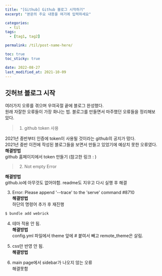 ```yaml
---
title: "[Github] Github 블로그 시작하기"
excerpt: "본문의 주요 내용을 여기에 입력하세요"

categories:
  - til
tags:
  - [tag1, tag2]

permalink: /til/post-name-here/

toc: true
toc_sticky: true

date: 2022-08-27
last_modified_at: 2021-10-09
---
```


## 깃허브 블로그 시작   
여러가지 오류를 겪으며 우여곡절 끝에 블로그 완성했다.   
원래 자잘한 오류들이 가장 화나는 법. 블로그를 만들면서 마주했던 오류들을 정리해보았다.   

> 1. github token 사용   
   
2021년 중반부터 인증에 token이 사용될 것이라는 github의 공지가 떴다.   
2021년 중반 이전에 작성된 블로그들을 보면서 만들고 있었기에 예상치 못한 오류였다.   
**해결방법**   
 github 홈페이지에서 token 만들기 (참고한 링크 : )   
   
 > 2. Not empty Error   
    
 **해결방법**   
 github.io에 아무것도 없어야함. readme도 지우고 다시 실행 후 해결   
    
 3. Error: Please append '--trace' to the 'serve' command #8710   
**해결방법**   
하단의 명령어 추가 후 재진행   
```bash
$ bundle add webrick
```
   
4. 테마 적용 안 됨.   
**해결방법**   
config.yml 파일에서 theme 앞에 # 붙여서 빼고 remote_theme은 살림.   
   
5. css만 반영 안 됨.   
**해결방법**   
   
6. main page에서 sidebar가 나오지 않는 오류   
해결못함   




